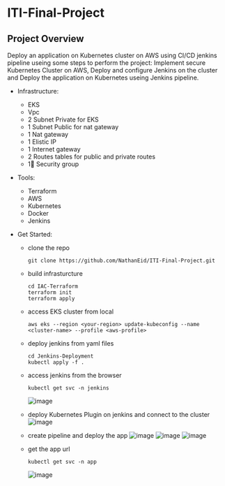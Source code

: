 # ITI-Final-Project

## Project Overview
  Deploy an application on Kubernetes cluster on AWS using CI/CD jenkins pipeline useing some steps to perform the project: Implement secure Kubernetes Cluster on AWS, Deploy and configure Jenkins on the cluster and Deploy the application on Kubernetes useing Jenkins pipeline.
  
* Infrastructure:
  - EKS
  - Vpc
  - 2 Subnet Private for EKS
  - 1 Subnet Public for nat gateway
  - 1 Nat gateway
  - 1 Elistic IP
  - 1 Internet gateway
  - 2 Routes tables for public and private routes
  - 1 ٍSecurity group
  
* Tools:
  - Terraform
  - AWS
  - Kubernetes
  - Docker
  - Jenkins
  
* Get Started:
  - clone the repo
      ```
      git clone https://github.com/NathanEid/ITI-Final-Project.git
      ```
  - build infrasturcture
    ```
    cd IAC-Terraform
    terraform init
    terraform apply
    ```
  - access EKS cluster from local
    ```
    aws eks --region <your-region> update-kubeconfig --name <cluster-name> --profile <aws-profile>
    ```
  - deploy jenkins from yaml files
    ```
    cd Jenkins-Deployment
    kubectl apply -f .
    ```
  - access jenkins from the browser
    ```
    kubectl get svc -n jenkins
    ```
    ![image](https://user-images.githubusercontent.com/40915944/219476295-e155e2dd-6534-49e7-ace2-e4098af51e73.png)
  
  - deploy Kubernetes Plugin on jenkins and connect to the cluster
    ![image](https://user-images.githubusercontent.com/40915944/219478062-52abf14f-30d8-42da-bd0d-0e8681f0a879.png)

  - create pipeline and deploy the app
    ![image](https://user-images.githubusercontent.com/40915944/219480079-2beaaaa6-1edf-4307-9099-70b156352fba.png)
    ![image](https://user-images.githubusercontent.com/40915944/219480197-1637665f-b5d1-496d-bea1-3eeb3b8ad149.png)
    ![image](https://user-images.githubusercontent.com/40915944/219480315-75a19713-2074-4250-aa70-e267b6ddccaa.png)
    
  - get the app url
    ```
    kubectl get svc -n app
    ```
    ![image](https://user-images.githubusercontent.com/40915944/219480413-9e22f9be-95ec-4053-9fa5-5cd245b87554.png)
    
